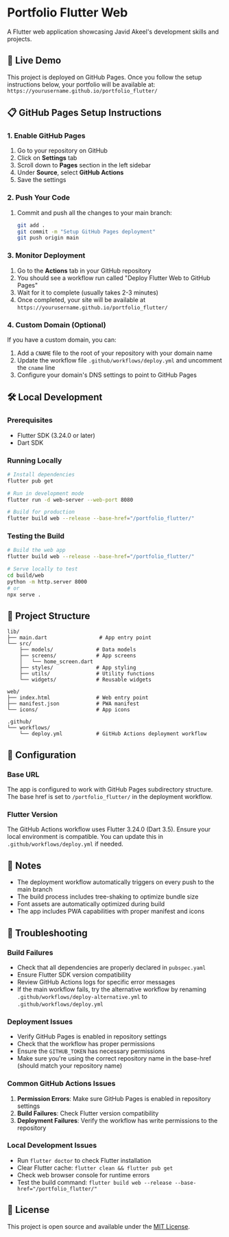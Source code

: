 # Portfolio Flutter Web

A Flutter web application showcasing Javid Akeel's development skills and projects.

## 🚀 Live Demo

This project is deployed on GitHub Pages. Once you follow the setup instructions below, your portfolio will be available at:
`https://yourusername.github.io/portfolio_flutter/`

## 📋 GitHub Pages Setup Instructions

### 1. Enable GitHub Pages
1. Go to your repository on GitHub
2. Click on **Settings** tab
3. Scroll down to **Pages** section in the left sidebar
4. Under **Source**, select **GitHub Actions**
5. Save the settings

### 2. Push Your Code
1. Commit and push all the changes to your main branch:
   ```bash
   git add .
   git commit -m "Setup GitHub Pages deployment"
   git push origin main
   ```

### 3. Monitor Deployment
1. Go to the **Actions** tab in your GitHub repository
2. You should see a workflow run called "Deploy Flutter Web to GitHub Pages"
3. Wait for it to complete (usually takes 2-3 minutes)
4. Once completed, your site will be available at `https://yourusername.github.io/portfolio_flutter/`

### 4. Custom Domain (Optional)
If you have a custom domain, you can:
1. Add a `CNAME` file to the root of your repository with your domain name
2. Update the workflow file `.github/workflows/deploy.yml` and uncomment the `cname` line
3. Configure your domain's DNS settings to point to GitHub Pages

## 🛠️ Local Development

### Prerequisites
- Flutter SDK (3.24.0 or later)
- Dart SDK

### Running Locally
```bash
# Install dependencies
flutter pub get

# Run in development mode
flutter run -d web-server --web-port 8080

# Build for production
flutter build web --release --base-href="/portfolio_flutter/"
```

### Testing the Build
```bash
# Build the web app
flutter build web --release --base-href="/portfolio_flutter/"

# Serve locally to test
cd build/web
python -m http.server 8000
# or
npx serve .
```

## 📁 Project Structure

```
lib/
├── main.dart                 # App entry point
└── src/
    ├── models/              # Data models
    ├── screens/             # App screens
    │   └── home_screen.dart
    ├── styles/              # App styling
    ├── utils/               # Utility functions
    └── widgets/             # Reusable widgets

web/
├── index.html               # Web entry point
├── manifest.json            # PWA manifest
└── icons/                   # App icons

.github/
└── workflows/
    └── deploy.yml           # GitHub Actions deployment workflow
```

## 🔧 Configuration

### Base URL
The app is configured to work with GitHub Pages subdirectory structure. The base href is set to `/portfolio_flutter/` in the deployment workflow.

### Flutter Version
The GitHub Actions workflow uses Flutter 3.24.0 (Dart 3.5). Ensure your local environment is compatible. You can update this in `.github/workflows/deploy.yml` if needed.

## 📝 Notes

- The deployment workflow automatically triggers on every push to the main branch
- The build process includes tree-shaking to optimize bundle size
- Font assets are automatically optimized during build
- The app includes PWA capabilities with proper manifest and icons

## 🐛 Troubleshooting

### Build Failures
- Check that all dependencies are properly declared in `pubspec.yaml`
- Ensure Flutter SDK version compatibility
- Review GitHub Actions logs for specific error messages
- If the main workflow fails, try the alternative workflow by renaming `.github/workflows/deploy-alternative.yml` to `.github/workflows/deploy.yml`

### Deployment Issues
- Verify GitHub Pages is enabled in repository settings
- Check that the workflow has proper permissions
- Ensure the `GITHUB_TOKEN` has necessary permissions
- Make sure you're using the correct repository name in the base-href (should match your repository name)

### Common GitHub Actions Issues
1. **Permission Errors**: Make sure GitHub Pages is enabled in repository settings
2. **Build Failures**: Check Flutter version compatibility
3. **Deployment Failures**: Verify the workflow has write permissions to the repository

### Local Development Issues
- Run `flutter doctor` to check Flutter installation
- Clear Flutter cache: `flutter clean && flutter pub get`
- Check web browser console for runtime errors
- Test the build command: `flutter build web --release --base-href="/portfolio_flutter/"`

## 📄 License

This project is open source and available under the [MIT License](LICENSE).